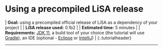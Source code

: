 # Using a precompiled LiSA release

| **Goal:** using a precompiled official release of LiSA as a dependency of your project |
| **LiSA release used:** 0.1b2 |
| **Estimated time:** 5 minutes |
| **Requirements:** [JDK 11](https://www.oracle.com/it/java/technologies/javase/jdk11-archive-downloads.html), a build tool of your choice (the tutorial will use [Gradle](https://gradle.org/)), an IDE (optional - [Eclipse](https://www.eclipse.org/downloads/) or [IntelliJ](https://www.jetbrains.com/idea/download/)) |
{:.tutorialheader}

----
